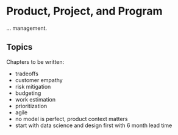 # Product, Project, and Program

... management.

## Topics

Chapters to be written:

* tradeoffs
* customer empathy
* risk mitigation
* budgeting
* work estimation
* prioritization
* agile
* no model is perfect, product context matters
* start with data science and design first with 6 month lead time
